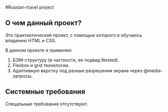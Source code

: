 #Russian-travel project

## О чем данный проект?

Это практиктический проект, с помощью которого я обучаюсь владению HTML и СSS.

В данном проекте я применял:
1. БЭМ-структуру (в частности, ее подвид Nested).
2. Flexbox и grid технологии.
3. Адаптивную верстку под разные разрешения экрана через @media-запросы.

## Системные требования

Спецальные требования отсутствуют.
